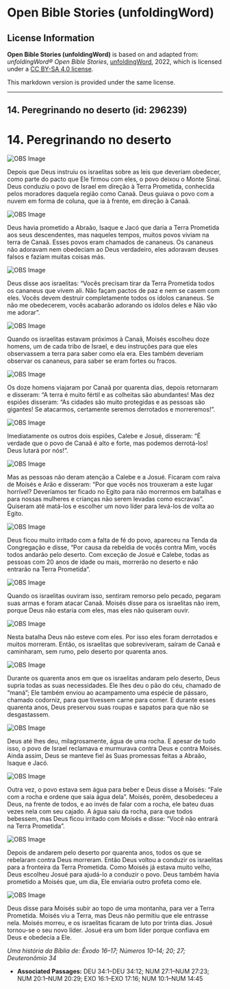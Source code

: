 # Open Bible Stories (unfoldingWord)

## License Information

**Open Bible Stories (unfoldingWord)** is based on and adapted from: _unfoldingWord® Open Bible Stories_, [unfoldingWord](https://unfoldingword.org/utw), 2022, which is licensed under a [CC BY-SA 4.0 license](https://creativecommons.org/licenses/by-sa/4.0/legalcode.en).

This markdown version is provided under the same license.



--------------------------------

## 14. Peregrinando no deserto (id: 296239)

14\. Peregrinando no deserto
============================

![OBS Image](https://cdn.door43.org/obs/jpg/360px/obs-en-14-01.jpg)

Depois que Deus instruiu os israelitas sobre as leis que deveriam obedecer, como parte do pacto que Ele firmou com eles, o povo deixou o Monte Sinai. Deus conduziu o povo de Israel em direção à Terra Prometida, conhecida pelos moradores daquela região como Canaã. Deus guiava o povo com a nuvem em forma de coluna, que ia à frente, em direção à Canaã.

![OBS Image](https://cdn.door43.org/obs/jpg/360px/obs-en-14-02.jpg)

Deus havia prometido a Abraão, Isaque e Jacó que daria a Terra Prometida aos seus descendentes, mas naqueles tempos, muitos povos viviam na terra de Canaã. Esses povos eram chamados de cananeus. Os cananeus não adoravam nem obedeciam ao Deus verdadeiro, eles adoravam deuses falsos e faziam muitas coisas más.

![OBS Image](https://cdn.door43.org/obs/jpg/360px/obs-en-14-03.jpg)

Deus disse aos israelitas: “Vocês precisam tirar da Terra Prometida todos os cananeus que vivem ali. Não façam pactos de paz e nem se casem com eles. Vocês devem destruir completamente todos os ídolos cananeus. Se não me obedecerem, vocês acabarão adorando os ídolos deles e Não vão me adorar”.

![OBS Image](https://cdn.door43.org/obs/jpg/360px/obs-en-14-04.jpg)

Quando os israelitas estavam próximos à Canaã, Moisés escolheu doze homens, um de cada tribo de Israel, e deu instruções para que eles observassem a terra para saber como ela era. Eles também deveriam observar os cananeus, para saber se eram fortes ou fracos.

![OBS Image](https://cdn.door43.org/obs/jpg/360px/obs-en-14-05.jpg)

Os doze homens viajaram por Canaã por quarenta dias, depois retornaram e disseram: “A terra é muito fértil e as colheitas são abundantes! Mas dez espiões disseram: “As cidades são muito protegidas e as pessoas são gigantes! Se atacarmos, certamente seremos derrotados e morreremos!”.

![OBS Image](https://cdn.door43.org/obs/jpg/360px/obs-en-14-06.jpg)

Imediatamente os outros dois espiões, Calebe e Josué, disseram: “É verdade que o povo de Canaã é alto e forte, mas podemos derrotá\-los! Deus lutará por nós!”.

![OBS Image](https://cdn.door43.org/obs/jpg/360px/obs-en-14-07.jpg)

Mas as pessoas não deram atenção a Calebe e a Josué. Ficaram com raiva de Moisés e Arão e disseram: “Por que vocês nos trouxeram a este lugar horrível? Deveríamos ter ficado no Egito para não morrermos em batalhas e para nossas mulheres e crianças não serem levadas como escravas”. Quiseram até matá\-los e escolher um novo líder para levá\-los de volta ao Egito.

![OBS Image](https://cdn.door43.org/obs/jpg/360px/obs-en-14-08.jpg)

Deus ficou muito irritado com a falta de fé do povo, apareceu na Tenda da Congregação e disse, “Por causa da rebeldia de vocês contra Mim, vocês todos andarão pelo deserto. Com exceção de Josué e Calebe, todas as pessoas com 20 anos de idade ou mais, morrerão no deserto e não entrarão na Terra Prometida”.

![OBS Image](https://cdn.door43.org/obs/jpg/360px/obs-en-14-09.jpg)

Quando os israelitas ouviram isso, sentiram remorso pelo pecado, pegaram suas armas e foram atacar Canaã. Moisés disse para os israelitas não irem, porque Deus não estaria com eles, mas eles não quiseram ouvir.

![OBS Image](https://cdn.door43.org/obs/jpg/360px/obs-en-14-10.jpg)

Nesta batalha Deus não esteve com eles. Por isso eles foram derrotados e muitos morreram. Então, os israelitas que sobreviveram, saíram de Canaã e caminharam, sem rumo, pelo deserto por quarenta anos.

![OBS Image](https://cdn.door43.org/obs/jpg/360px/obs-en-14-11.jpg)

Durante os quarenta anos em que os israelitas andaram pelo deserto, Deus supria todas as suas necessidades. Ele lhes deu o pão do céu, chamado de “maná”; Ele também enviou ao acampamento uma espécie de pássaro, chamado codorniz, para que tivessem carne para comer. E durante esses quarenta anos, Deus preservou suas roupas e sapatos para que não se desgastassem.

![OBS Image](https://cdn.door43.org/obs/jpg/360px/obs-en-14-12.jpg)

Deus até lhes deu, milagrosamente, água de uma rocha. E apesar de tudo isso, o povo de Israel reclamava e murmurava contra Deus e contra Moisés. Ainda assim, Deus se manteve fiel às Suas promessas feitas a Abraão, Isaque e Jacó.

![OBS Image](https://cdn.door43.org/obs/jpg/360px/obs-en-14-13.jpg)

Outra vez, o povo estava sem água para beber e Deus disse a Moisés: “Fale com a rocha e ordene que saia água dela”. Moisés, porém, desobedeceu a Deus, na frente de todos, e ao invés de falar com a rocha, ele bateu duas vezes nela com seu cajado. A água saiu da rocha, para que todos bebessem, mas Deus ficou irritado com Moisés e disse: “Você não entrará na Terra Prometida”.

![OBS Image](https://cdn.door43.org/obs/jpg/360px/obs-en-14-14.jpg)

Depois de andarem pelo deserto por quarenta anos, todos os que se rebelaram contra Deus morreram. Então Deus voltou a conduzir os israelitas para a fronteira da Terra Prometida. Como Moisés já estava muito velho, Deus escolheu Josué para ajudá\-lo a conduzir o povo. Deus também havia prometido a Moisés que, um dia, Ele enviaria outro profeta como ele.

![OBS Image](https://cdn.door43.org/obs/jpg/360px/obs-en-14-15.jpg)

Deus disse para Moisés subir ao topo de uma montanha, para ver a Terra Prometida. Moisés viu a Terra, mas Deus não permitiu que ele entrasse nela. Moisés morreu, e os israelitas ficaram de luto por trinta dias. Josué tornou\-se o seu novo líder. Josué era um bom líder porque confiava em Deus e obedecia a Ele.

*Uma história da Bíblia de: Êxodo 16–17; Números 10–14; 20; 27; Deuteronômio 34*

* **Associated Passages:** DEU 34:1–DEU 34:12; NUM 27:1–NUM 27:23; NUM 20:1–NUM 20:29; EXO 16:1–EXO 17:16; NUM 10:1–NUM 14:45

